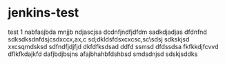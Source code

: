 # jenkins-test
test 1
nabfasjbda
mnjjb
ndjascjsa
dcdnfjndfjdfdm
sadkdjadjas
dfdnfnd
sdksdksdnfdsjcsdxccx,ax,c
sd;dkldsfdsxcxcsc,sc\sdsj
sdkskjsd
xxcsqmdsksd
sdfndfjdjfjd
dkfdfksdsad
ddfd
ssmsd
dfdssdsa
fkfkkdjfcvvd
dflkfkdajkfd
dafjbdjbsjns
afajbhahbfdshbsd
smdsdnjsd
sdskjsddks
